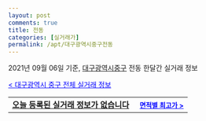 ```yaml
---
layout: post
comments: true
title: 전동
categories: [실거래가]
permalink: /apt/대구광역시중구전동
---
```


2021년 09월 06일 기준, <a href="/apt/대구광역시중구">대구광역시중구</a> 전동 한달간 실거래 정보

<a style="color: blue;" href="/apt/대구광역시중구">< 대구광역시 중구 전체 실거래 정보</a>
<!---- start ---->
<table>
  <tr>
    <td colspan="4" style="font-weight: bold;"><a href="/apt/대구광역시중구전동{name_without_space}">오늘 등록된 실거래 정보가 없습니다</a> &nbsp;&nbsp;&nbsp; <a style="color: blue; font-size: smaller;" href="/apt/대구광역시중구전동{name_without_space}">면적별 최고가 ></a></td>
  </tr>
    
</table>
<!---- end ---->
    